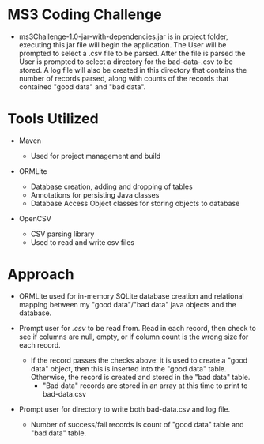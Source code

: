 # MS3 Coding Challenge

* ms3Challenge-1.0-jar-with-dependencies.jar is in project folder, executing this jar file will begin the application. The User will be prompted to select a .csv file to be parsed.  After the file is parsed the User is prompted to select a directory for the bad-data-<timestamp>.csv to be stored.  A log file will also be created in this directory that contains the number of records parsed, along with counts of the records that contained "good data" and "bad data".
  
# Tools Utilized
* Maven
  - Used for project management and build
  
* ORMLite
  - Database creation, adding and dropping of tables
  - Annotations for persisting Java classes
  - Database Access Object classes for storing objects to database
  
* OpenCSV
  - CSV parsing library
  - Used to read and write csv files
  
# Approach

* ORMLite used for in-memory SQLite database creation and relational mapping between my "good data"/"bad data" java objects and the database.

* Prompt user for *.csv* to be read from. Read in each record, then check to see if columns are null, empty, or if column count is the wrong size for each record.
  * If the record passes the checks above: it is used to create a "good data" object, then this is inserted into the "good data" table.  Otherwise, the record is created and stored in the "bad data" table.
    - "Bad data" records are stored in an array at this time to print to bad-data.csv
    
* Prompt user for directory to write both bad-data.csv and log file.
  * Number of success/fail records is count of "good data" table and "bad data" table.
  

